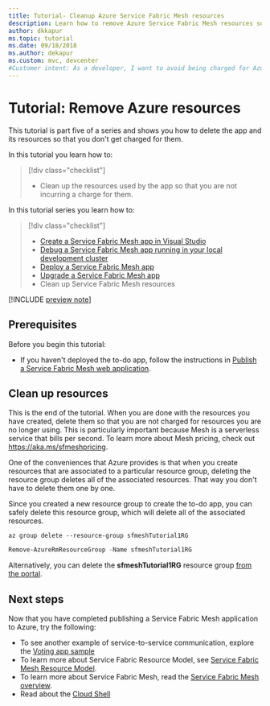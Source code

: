 ```yaml
---
title: Tutorial- Cleanup Azure Service Fabric Mesh resources 
description: Learn how to remove Azure Service Fabric Mesh resources so that you do not get charged for resources you are no longer using.
author: dkkapur
ms.topic: tutorial
ms.date: 09/18/2018
ms.author: dekapur
ms.custom: mvc, devcenter 
#Customer intent: As a developer, I want to avoid being charged for Azure resources I am no longer using.
---
```


# Tutorial: Remove Azure resources

This tutorial is part five of a series and shows you how to delete the app and its resources so that you don't get charged for them.

In this tutorial you learn how to:
> [!div class="checklist"]
> * Clean up the resources used by the app so that you are not incurring a charge for them.

In this tutorial series you learn how to:
> [!div class="checklist"]
> * [Create a Service Fabric Mesh app in Visual Studio](service-fabric-mesh-tutorial-create-dotnetcore.md)
> * [Debug a Service Fabric Mesh app running in your local development cluster](service-fabric-mesh-tutorial-debug-service-fabric-mesh-app.md)
> * [Deploy a Service Fabric Mesh app](service-fabric-mesh-tutorial-deploy-service-fabric-mesh-app.md)
> * [Upgrade a Service Fabric Mesh app](service-fabric-mesh-tutorial-upgrade.md)
> * Clean up Service Fabric Mesh resources

[!INCLUDE [preview note](./includes/include-preview-note.md)]

## Prerequisites

Before you begin this tutorial:

* If you haven't deployed the to-do app, follow the instructions in [Publish a Service Fabric Mesh web application](service-fabric-mesh-tutorial-deploy-service-fabric-mesh-app.md).

## Clean up resources

This is the end of the tutorial. When you are done with the resources you have created, delete them so that you are not charged for resources you are no longer using. This is particularly important because Mesh is a serverless service that bills per second. To learn more about Mesh pricing, check out https://aka.ms/sfmeshpricing.

One of the conveniences that Azure provides is that when you create resources that are associated to a particular resource group, deleting the resource group deletes all of the associated resources. That way you don't have to delete them one by one.

Since you created a new resource group to create the to-do app, you can safely delete this resource group, which will delete all of the associated resources.

```azurecli
az group delete --resource-group sfmeshTutorial1RG
```

```powershell
Remove-AzureRmResourceGroup -Name sfmeshTutorial1RG
```

Alternatively, you can delete the **sfmeshTutorial1RG** resource group [from the portal](../azure-resource-manager/management/manage-resource-groups-portal.md#delete-resource-groups). 

## Next steps

Now that you have completed publishing a Service Fabric Mesh application to Azure, try the following:

* To see another example of service-to-service communication, explore the [Voting app sample](https://github.com/Azure-Samples/service-fabric-mesh/tree/master/src/votingapp)
* To learn more about Service Fabric Resource Model, see [Service Fabric Mesh Resource Model](service-fabric-mesh-service-fabric-resources.md).
* To learn more about Service Fabric Mesh, read the [Service Fabric Mesh overview](service-fabric-mesh-overview.md).
* Read about the [Cloud Shell](https://docs.microsoft.com/azure/cloud-shell/overview)